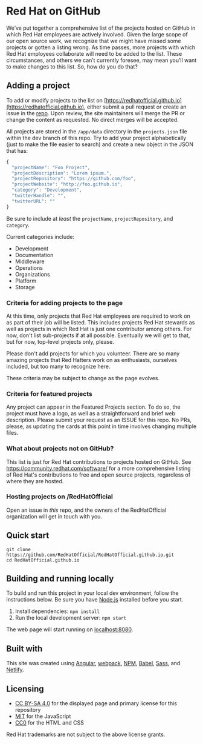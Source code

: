 # Red Hat on GitHub

We’ve put together a comprehensive list of the projects hosted on GitHub in which Red Hat employees are actively involved. Given the large scope of our open source work, we recognize that we might have missed some projects or gotten a listing wrong. As time passes, more projects with which Red Hat employees collaborate will need to be added to the list. These circumstances, and others we can’t currently foresee, may mean you’ll want to make changes to this list. So, how do you do that?

## Adding a project

To add or modify projects to the list on [https://redhatofficial.github.io](https://redhatofficial.github.io), either submit a pull request or create an issue in the [repo](https://github.com/RedHatOfficial/RedHatOfficial.github.io). Upon review, the site maintainers will merge the PR or change the content as requested. No direct merges will be accepted.

All projects are stored in the `/app/data` directory in the `projects.json` file within the dev branch of this repo. Try to add your project alphabetically (just to make the file easier to search) and create a new object in the JSON that has:

```js
{
  "projectName": "Foo Project",
  "projectDescription": "Lorem ipsum.",
  "projectRepository": "https://github.com/foo",
  "projectWebsite": "http://foo.github.io",
  "category": "Development",
  "twitterHandle": "",
  "twitterURL": ""
}
```

Be sure to include at _least_ the `projectName`, `projectRepository`, and `category`.

Current categories include:

- Development
- Documentation
- Middleware
- Operations
- Organizations
- Platform
- Storage

### Criteria for adding projects to the page

At this time, only projects that Red Hat employees are required to work on as part of their job will be listed. This includes projects Red Hat stewards as well as projects in which Red Hat is just one contributor among others. For now, don't list sub-projects if at all possible. Eventually we will get to that, but for now, top-level projects only, please.

Please don't add projects for which you volunteer. There are so many amazing projects that Red Hatters work on as enthusiasts, ourselves included, but too many to recognize here.

These criteria may be subject to change as the page evolves.

### Criteria for featured projects

Any project can appear in the Featured Projects section. To do so, the project must have a logo, as well as a straightforward and brief web description. Please submit your request as an ISSUE for this repo. No PRs, please, as updating the cards at this point in time involves changing multiple files.

### What about projects not on GitHub?

This list is just for Red Hat contributions to projects hosted on GitHub. See https://community.redhat.com/software/ for a more comprehensive listing of Red Hat's contributions to free and open source projects, regardless of where they are hosted.

### Hosting projects on /RedHatOfficial

Open an issue in _this_ repo, and the owners of the RedHatOfficial organization will get in touch with you.

## Quick start

```
git clone https://github.com/RedHatOfficial/RedHatOfficial.github.io.git
cd RedHatOfficial.github.io
```

## Building and running locally

To build and run this project in your local dev environment, follow the instructions below. Be sure you have [Node.js](https://nodejs.org/) installed before you start.

1. Install dependencies: `npm install`
2. Run the local development server: `npm start`

The web page will start running on [localhost:8080](http://localhost:8080/).

## Built with

This site was created using [Angular](https://angularjs.org/), [webpack](https://webpack.js.org/), [NPM](https://www.npmjs.com/), [Babel](https://babeljs.io/), [Sass](https://sass-lang.com/), and [Netlify](https://www.netlify.com/).

## Licensing

- [CC BY-SA 4.0](https://creativecommons.org/licenses/by-sa/4.0/) for the displayed page and primary license for this repository
- [MIT](https://opensource.org/licenses/MIT) for the JavaScript
- [CC0](https://creativecommons.org/share-your-work/public-domain/cc0/) for the HTML and CSS

Red Hat trademarks are not subject to the above license grants.

